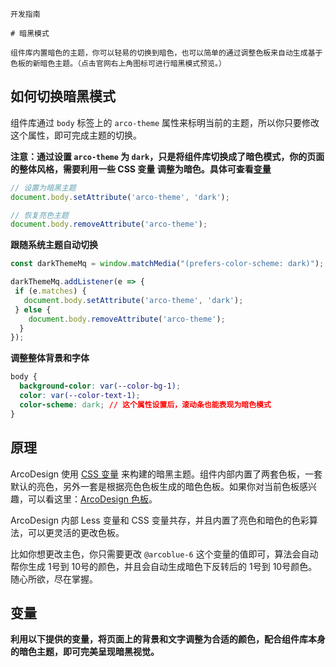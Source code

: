`````
开发指南

# 暗黑模式

组件库内置暗色的主题，你可以轻易的切换到暗色，也可以简单的通过调整色板来自动生成基于色板的新暗色主题。（点击官网右上角图标可进行暗黑模式预览。）
`````

## 如何切换暗黑模式

组件库通过 `body` 标签上的 `arco-theme` 属性来标明当前的主题，所以你只要修改这个属性，即可完成主题的切换。

**注意：通过设置 `arco-theme` 为 `dark`，只是将组件库切换成了暗色模式，你的页面的整体风格，需要利用一些 CSS 变量 调整为暗色。具体可查看[变量](/react/docs/dark#变量)**

```js
// 设置为暗黑主题
document.body.setAttribute('arco-theme', 'dark');

// 恢复亮色主题
document.body.removeAttribute('arco-theme');
```

**跟随系统主题自动切换**

```js
const darkThemeMq = window.matchMedia("(prefers-color-scheme: dark)");

darkThemeMq.addListener(e => {
 if (e.matches) {
   document.body.setAttribute('arco-theme', 'dark');
 } else {
    document.body.removeAttribute('arco-theme');
  }
});
```

**调整整体背景和字体**

```css
body {
  background-color: var(--color-bg-1);
  color: var(--color-text-1);
  color-scheme: dark; // 这个属性设置后，滚动条也能表现为暗色模式
}
```

## 原理

ArcoDesign 使用 [CSS 变量](https://developer.mozilla.org/zh-CN/docs/Web/CSS/--*) 来构建的暗黑主题。组件内部内置了两套色板，一套默认的亮色，另外一套是根据亮色色板生成的暗色色板。如果你对当前色板感兴趣，可以看这里：[ArcoDesign 色板](/react/docs/palette)。

ArcoDesign 内部 Less 变量和 CSS 变量共存，并且内置了亮色和暗色的色彩算法，可以更灵活的更改色板。

比如你想更改主色，你只需要更改 `@arcoblue-6` 这个变量的值即可，算法会自动帮你生成 1号到 10号的颜色，并且会自动生成暗色下反转后的 1号到 10号颜色。随心所欲，尽在掌握。

## 变量

**利用以下提供的变量，将页面上的背景和文字调整为合适的颜色，配合组件库本身的暗色主题，即可完美呈现暗黑视觉。**

